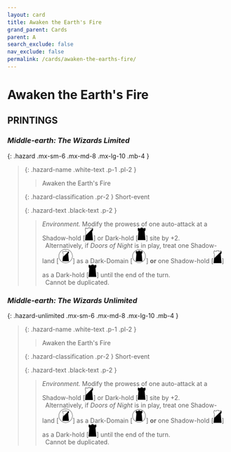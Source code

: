 ```yaml
---
layout: card
title: Awaken the Earth's Fire
grand_parent: Cards
parent: A
search_exclude: false
nav_exclude: false
permalink: /cards/awaken-the-earths-fire/
---
```


# Awaken the Earth's Fire


## PRINTINGS


### _Middle-earth: The Wizards Limited_

{: .hazard .mx-sm-6 .mx-md-8 .mx-lg-10 .mb-4 }
> {: .hazard-name .white-text .p-1 .pl-2 }
> > <div class="hazard-mp"></div>
> > <div class="card-name">Awaken the Earth's Fire</div>
>
> {: .hazard-classification .pr-2 }
> Short-event
>
> {: .hazard-text .black-text .p-2 }
> > _Environment._ Modify the prowess of one auto-attack at a Shadow-hold <nobr>[<img src="/assets/images/shadow-hold.svg">]</nobr> or Dark-hold <nobr>[<img src="/assets/images/dark-hold.svg">]</nobr> site by +2. <br>&ensp;Alternatively, if _Doors of Night_ is in play, treat one Shadow-land <nobr>[<img src="/assets/images/shadow-land.svg">]</nobr> as a Dark-Domain <nobr>[<img src="/assets/images/dark-domain.svg">]</nobr> **or** one Shadow-hold <nobr>[<img src="/assets/images/shadow-hold.svg">]</nobr> as a Dark-hold <nobr>[<img src="/assets/images/dark-hold.svg">]</nobr> until the end of the turn. <br>&ensp;Cannot be duplicated. 
>

### _Middle-earth: The Wizards Unlimited_

{: .hazard-unlimited .mx-sm-6 .mx-md-8 .mx-lg-10 .mb-4 }
> {: .hazard-name .white-text .p-1 .pl-2 }
> > <div class="hazard-mp"></div>
> > <div class="card-name">Awaken the Earth's Fire</div>
>
> {: .hazard-classification .pr-2 }
> Short-event
>
> {: .hazard-text .black-text .p-2 }
> > _Environment._ Modify the prowess of one auto-attack at a Shadow-hold <nobr>[<img src="/assets/images/shadow-hold.svg">]</nobr> or Dark-hold <nobr>[<img src="/assets/images/dark-hold.svg">]</nobr> site by +2. <br>&ensp;Alternatively, if _Doors of Night_ is in play, treat one Shadow-land <nobr>[<img src="/assets/images/shadow-land.svg">]</nobr> as a Dark-Domain <nobr>[<img src="/assets/images/dark-domain.svg">]</nobr> **or** one Shadow-hold <nobr>[<img src="/assets/images/shadow-hold.svg">]</nobr> as a Dark-hold <nobr>[<img src="/assets/images/dark-hold.svg">]</nobr> until the end of the turn. <br>&ensp;Cannot be duplicated. 
>
